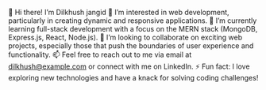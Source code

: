 👋 Hi there! I’m Dilkhush jangid 
👀 I’m interested in web development, particularly in creating dynamic and responsive applications.
🌱 I’m currently learning full-stack development with a focus on the MERN stack (MongoDB, Express.js, React, Node.js).
💞️ I’m looking to collaborate on exciting web projects, especially those that push the boundaries of user experience and functionality.
📫 Feel free to reach out to me via email at dilkhush@example.com or connect with me on LinkedIn.
⚡ Fun fact: I love exploring new technologies and have a knack for solving coding challenges!
